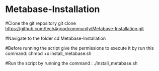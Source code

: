 # Metabase-Installation
#Clone the git repository
git clone https://github.com/tech4goodcommunity/Metabase-Installation.git

#Navigate to the folder
cd Metabase-Installation

#Before running the script give the permissions to execute it by run this command:
chmod +x install_metabase.sh

#Run the script by running the command : 
./install_metabase.sh
